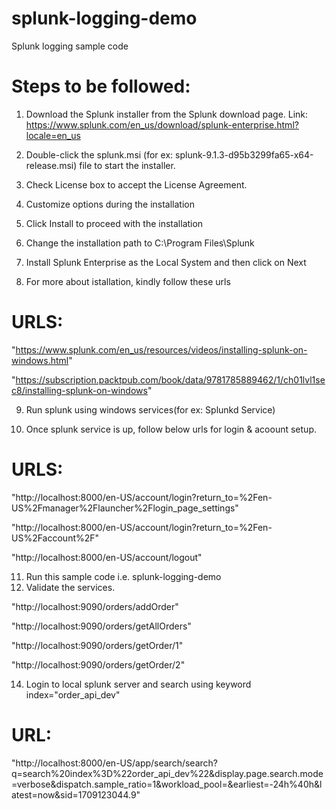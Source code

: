 # splunk-logging-demo
Splunk logging sample code

# Steps to be followed:
1. Download the Splunk installer from the Splunk download page. Link: https://www.splunk.com/en_us/download/splunk-enterprise.html?locale=en_us
2. Double-click the splunk.msi (for ex: splunk-9.1.3-d95b3299fa65-x64-release.msi) file to start the installer.
3. Check License box to accept the License Agreement.
4. Customize options during the installation
5. Click Install to proceed with the installation
6. Change the installation path to C:\Program Files\Splunk
7. Install Splunk Enterprise as the Local System and then click on Next

8. For more about istallation, kindly follow these urls
# URLS:
"https://www.splunk.com/en_us/resources/videos/installing-splunk-on-windows.html"

"https://subscription.packtpub.com/book/data/9781785889462/1/ch01lvl1sec8/installing-splunk-on-windows"

9. Run splunk using windows services(for ex: Splunkd Service)

10. Once splunk service is up, follow below urls for login & acoount setup.
# URLS:
"http://localhost:8000/en-US/account/login?return_to=%2Fen-US%2Fmanager%2Flauncher%2Flogin_page_settings"

"http://localhost:8000/en-US/account/login?return_to=%2Fen-US%2Faccount%2F"

"http://localhost:8000/en-US/account/logout"

11. Run this sample code i.e. splunk-logging-demo
12. Validate the services.

"http://localhost:9090/orders/addOrder"

"http://localhost:9090/orders/getAllOrders"

"http://localhost:9090/orders/getOrder/1"

"http://localhost:9090/orders/getOrder/2"

14. Login to local splunk server and search using keyword index="order_api_dev"
# URL:
"http://localhost:8000/en-US/app/search/search?q=search%20index%3D%22order_api_dev%22&display.page.search.mode=verbose&dispatch.sample_ratio=1&workload_pool=&earliest=-24h%40h&latest=now&sid=1709123044.9"
